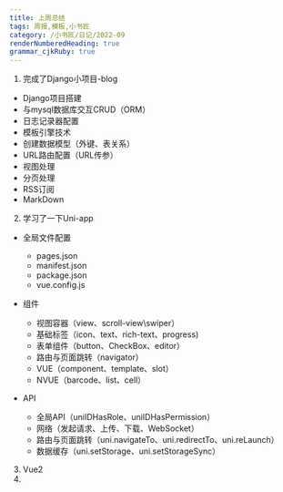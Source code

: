 ```yaml
---
title: 上周总结
tags: 周报,模板,小书匠
category: /小书匠/日记/2022-09
renderNumberedHeading: true
grammar_cjkRuby: true
---
```

1. 完成了Django小项目-blog

  -  Django项目搭建
  -  与mysql数据库交互CRUD（ORM）
  -  日志记录器配置
  -  模板引擎技术
  -  创建数据模型（外键、表关系）
  -  URL路由配置（URL传参）
  -  视图处理
  -  分页处理
  -  RSS订阅
  -  MarkDown

2. 学习了一下Uni-app

 - 全局文件配置
   
   - pages.json
   - manifest.json
   - package.json
   - vue.config.js
 - 组件

   - 视图容器（view、scroll-view\swiper）
   - 基础标签（icon、text、rich-text、progress)
   - 表单组件（button、CheckBox、editor）
   - 路由与页面跳转（navigator）
   - VUE（component、template、slot）
   - NVUE（barcode、list、cell）

  - API
    
	- 全局API（uniIDHasRole、uniIDHasPermission）
	- 网络（发起请求、上传、下载、WebSocket）
	- 路由与页面跳转（uni.navigateTo、uni.redirectTo、uni.reLaunch）
	- 数据缓存（uni.setStorage、uni.setStorageSync）

 3. Vue2
 4. 